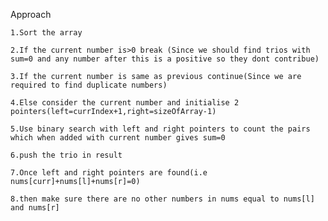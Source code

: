 Approach

    1.Sort the array

    2.If the current number is>0 break (Since we should find trios with sum=0 and any number after this is a positive so they dont contribue)

    3.If the current number is same as previous continue(Since we are required to find duplicate numbers)

    4.Else consider the current number and initialise 2 pointers(left=currIndex+1,right=sizeOfArray-1)

    5.Use binary search with left and right pointers to count the pairs which when added with current number gives sum=0

    6.push the trio in result

    7.Once left and right pointers are found(i.e nums[curr]+nums[l]+nums[r]=0) 
    
    8.then make sure there are no other numbers in nums equal to nums[l] and nums[r]